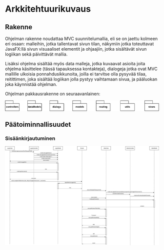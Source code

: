 # Arkkitehtuurikuvaus

## Rakenne

Ohjelman rakenne noudattaa MVC suunnitelumallia, eli se on jaettu kolmeen eri osaan: malleihin, jotka tallentavat sivun tilan, näkymiin jotka toteuttavat JavaFX:llä sivun visuaaliset elementit ja ohjaajiin, jotka sisältävät sivun logiikan sekä päivittävät mallia.

Lisäksi ohjelma sisältää myös data malleja, jotka kuvaavat asioita joita ohjelma käsittelee (tässä tapauksessa kontakteja), dialogeja jotka ovat MVC mallille ulkoisia ponnahdusikkunoita, joilla ei tarvitse olla pysyvää tilaa, reitittimen, joka sisältää logiikan jolla pystyy vaihtamaan sivua, ja pääluokan joka käynnistää ohjelman.



Ohjelman pakkausrakenne on seuraavanlainen:

![](https://raw.githubusercontent.com/JoonasC/ot-harjoitustyo/master/dokumentaatio/kuvat/Pakkausrakenne.png)



## Päätoiminnallisuudet

### Sisäänkirjautuminen

![](https://raw.githubusercontent.com/JoonasC/ot-harjoitustyo/master/dokumentaatio/kuvat/Sis%C3%A4%C3%A4nkirjautumis-sekvenssikaavio.png)